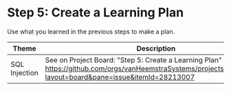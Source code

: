 # Step 5: Create a Learning Plan

Use what you learned in the previous steps to make a plan.

| Theme | Description |
| --- | --- |
| SQL Injection | See on Project Board: "Step 5: Create a Learning Plan" at https://github.com/orgs/vanHeemstraSystems/projects/18/views/1?layout=board&pane=issue&itemId=28213007 |
